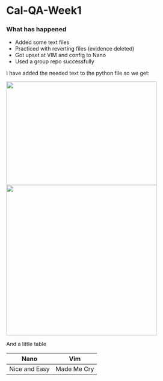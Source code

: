 # Cal-QA-Week1

### What has happened


* Added some text files
* Practiced with reverting files (evidence deleted)
* Got upset at VIM and config to Nano
* Used a group repo successfully

I have added the needed text to the python file so we get:

<img align="left" width="400" height="275" src="https://user-images.githubusercontent.com/100779521/156581377-305ea286-bcb5-4410-bf8d-cc40202c1b85.jpg">
<img width="400" height"275" src="https://user-images.githubusercontent.com/100779521/156583885-8f72ed22-c651-440c-858c-ab2deac174f0.jpg">



And a little table

|Nano         |Vim         |
|-------------|------------|
|Nice and Easy| Made Me Cry|

